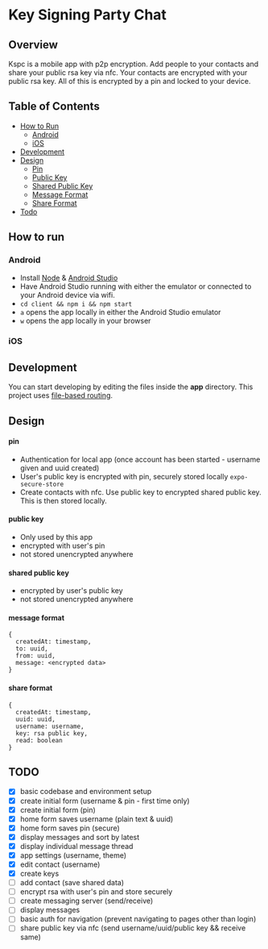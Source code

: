 # Key Signing Party Chat

## Overview

Kspc is a mobile app with p2p encryption.
Add people to your contacts and share your public rsa key via nfc. Your contacts are encrypted with your public rsa key. All of this is encrypted by a pin and locked to your device.

## Table of Contents

- [How to Run](#how-to-run)
  - [Android](#android)
  - [iOS](#ios)
- [Development](#development)
- [Design](#design)
  - [Pin](#pin)
  - [Public Key](#public-key)
  - [Shared Public Key](#shared-public-key)
  - [Message Format](#message-format)
  - [Share Format](#share-format)
- [Todo](#todo)

## How to run   

### Android

- Install [Node](https://nodejs.org/en/download/package-manager) & [Android Studio](https://developer.android.com/studio)
- Have Android Studio running with either the emulator or connected to your Android device via wifi.
- `cd client && npm i && npm start`
- `a` opens the app locally in either the Android Studio emulator
- `w` opens the app locally in your browser

### iOS


## Development

You can start developing by editing the files inside the **app** directory. This project uses [file-based routing](https://docs.expo.dev/router/introduction).

## Design

#### pin

- Authentication for local app (once account has been started - username given and uuid created)
- User's public key is encrypted with pin, securely stored locally `expo-secure-store`
- Create contacts with nfc. Use public key to encrypted shared public key. This is then stored locally.

#### public key

- Only used by this app
- encrypted with user's pin
- not stored unencrypted anywhere

#### shared public key

- encrypted by user's public key
- not stored unencrypted anywhere

#### message format

```
{
  createdAt: timestamp,
  to: uuid,
  from: uuid,
  message: <encrypted data>
}
```

#### share format

```
{
  createdAt: timestamp,
  uuid: uuid,
  username: username,
  key: rsa public key,
  read: boolean
}
```

## TODO

- [x] basic codebase and environment setup
- [x] create initial form (username & pin - first time only)
- [x] create initial form (pin)
- [x] home form saves username (plain text & uuid)
- [x] home form saves pin (secure)
- [x] display messages and sort by latest
- [x] display individual message thread
- [x] app settings (username, theme)
- [x] edit contact (username)
- [x] create keys
- [ ] add contact (save shared data)
- [ ] encrypt rsa with user's pin and store securely
- [ ] create messaging server (send/receive)
- [ ] display messages
- [ ] basic auth for navigation (prevent navigating to pages other than login)
- [ ] share public key via nfc (send username/uuid/public key && receive same)